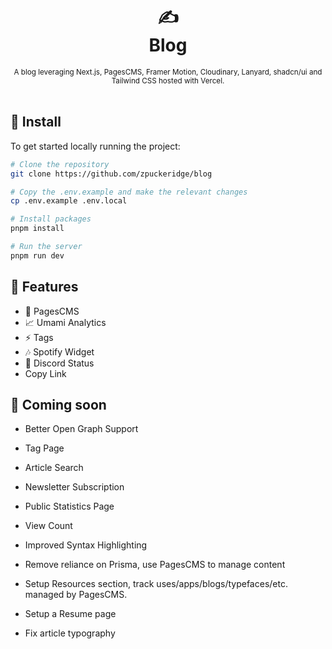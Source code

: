 <div align="center">
  <h1>
    ✍️
    <br />
    Blog
    <br />
  </h1>
  <sup>
     A blog leveraging Next.js, PagesCMS, Framer Motion, Cloudinary, Lanyard, shadcn/ui and Tailwind CSS hosted with Vercel.</em>
    <br />
  </sup>
  <br />
</div>

## 🚀 Install

To get started locally running the project:

```bash
# Clone the repository
git clone https://github.com/zpuckeridge/blog

# Copy the .env.example and make the relevant changes
cp .env.example .env.local

# Install packages
pnpm install

# Run the server
pnpm run dev
```

## 🚩 Features

- 📝 PagesCMS
- 📈 Umami Analytics
- ⚡ Tags
- 🎶 Spotify Widget
- 🧭 Discord Status
- Copy Link

## 👀 Coming soon

- Better Open Graph Support
- Tag Page
- Article Search
- Newsletter Subscription
- Public Statistics Page
- View Count
- Improved Syntax Highlighting

- Remove reliance on Prisma, use PagesCMS to manage content
- Setup Resources section, track uses/apps/blogs/typefaces/etc. managed by PagesCMS.
- Setup a Resume page
- Fix article typography
